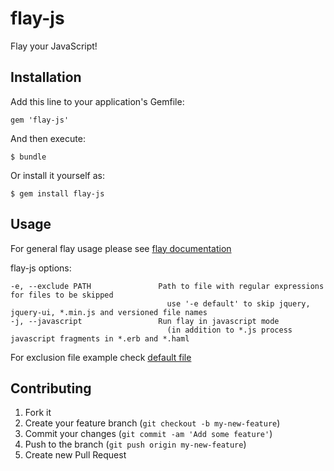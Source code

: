 # flay-js

Flay your JavaScript!

## Installation

Add this line to your application's Gemfile:

    gem 'flay-js'

And then execute:

    $ bundle

Or install it yourself as:

    $ gem install flay-js

## Usage

For general flay usage please see [flay documentation](https://github.com/seattlerb/flay)

flay-js options:

    -e, --exclude PATH               Path to file with regular expressions for files to be skipped
                                       use '-e default' to skip jquery, jquery-ui, *.min.js and versioned file names
    -j, --javascript                 Run flay in javascript mode
                                       (in addition to *.js process javascript fragments in *.erb and *.haml

For exclusion file example check [default file](data/flay_js_exclude)



## Contributing

1. Fork it
2. Create your feature branch (`git checkout -b my-new-feature`)
3. Commit your changes (`git commit -am 'Add some feature'`)
4. Push to the branch (`git push origin my-new-feature`)
5. Create new Pull Request
